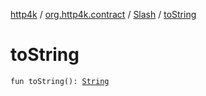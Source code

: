 [http4k](../../index.md) / [org.http4k.contract](../index.md) / [Slash](index.md) / [toString](./to-string.md)

# toString

`fun toString(): `[`String`](https://kotlinlang.org/api/latest/jvm/stdlib/kotlin/-string/index.html)